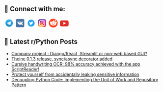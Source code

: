 ## 🔎 Connect with me:
[<img src="https://github.com/bullbesh/bullbesh/blob/main/images/Telegram.png" width="32" height="32" />](https://t.me/bullbesh)
[<img src="https://github.com/bullbesh/bullbesh/blob/main/images/VK.png" width="32" height="32" />](https://vk.com/bullbesh)
[<img src="https://github.com/bullbesh/bullbesh/blob/main/images/Twitter.png" width="32" height="32" />](https://twitter.com/bullbesh1)
[<img src="https://github.com/bullbesh/bullbesh/blob/main/images/Instagram.png" width="32" height="32" />](https://www.instagram.com/bullbesh)
[<img src="https://github.com/bullbesh/bullbesh/blob/main/images/Reddit.png" width="32" height="32" />](https://www.reddit.com/user/bullbesh)
[<img src="https://github.com/bullbesh/bullbesh/blob/main/images/YouTube.png" width="32" height="32" />](https://www.youtube.com/channel/UCtfjRs6uzgq5mfm8S06WTcg)

## 📕 Latest r/Python Posts
<!-- BLOG-POST-LIST:START -->
- [Company project : Django/React, Streamlit or non-web based GUI?](https://www.reddit.com/r/Python/comments/1149swv/company_project_djangoreact_streamlit_or_nonweb/)
- [Theine 0.1.3 release, sync/async decorator added](https://www.reddit.com/r/Python/comments/1148b76/theine_013_release_syncasync_decorator_added/)
- [Cursive handwriting OCR: 98% accuracy achieved with the app ScriptReader!](https://www.reddit.com/r/Python/comments/1147mfp/cursive_handwriting_ocr_98_accuracy_achieved_with/)
- [Protect yourself from accidentally leaking sensitive information](https://www.reddit.com/r/Python/comments/1145nhv/protect_yourself_from_accidentally_leaking/)
- [Decoupling Python Code: Implementing the Unit of Work and Repository Pattern](https://www.reddit.com/r/Python/comments/1145a25/decoupling_python_code_implementing_the_unit_of/)
<!-- BLOG-POST-LIST:END -->
